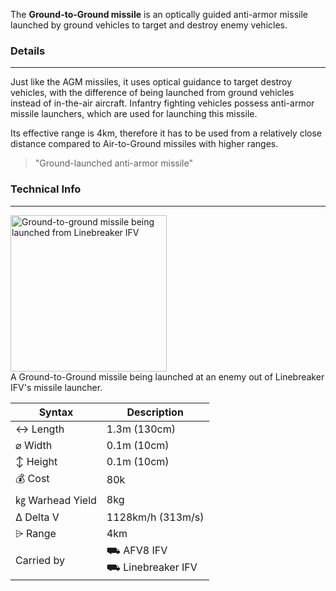 The **Ground-to-Ground missile** is an optically guided anti-armor missile launched by ground vehicles to target and destroy enemy vehicles. 

### Details 
--- 

Just like the AGM missiles, it uses optical guidance to target destroy vehicles, with the difference of being launched from ground vehicles instead of in-the-air aircraft. Infantry fighting vehicles possess anti-armor missile launchers, which are used for launching this missile. 

Its effective range is 4km, therefore it has to be used from a relatively close distance compared to Air-to-Ground missiles with higher ranges.

> "Ground-launched anti-armor missile"





### Technical Info
---

<span class="imageBox" style="max-width: 250px; margin-bottom: 10px;">
    <img style="width: 250px;" src="/pages/GGM/ggmfired.webp" alt="Ground-to-ground missile being launched from Linebreaker IFV">
<br> 
A Ground-to-Ground missile being launched at an enemy out of Linebreaker IFV's missile launcher.
</span>

<span class="firstColumn">

| Syntax       | Description |
| -----------  | ----------- |
| ↔ Length       | 1.3m (130cm)       |
| ⌀ Width        | 0.1m (10cm)       |
| ↕ Height       | 0.1m (10cm)       |
| 💰 Cost         | 80k        |
| ㎏ Warhead Yield| 8kg        |
| Δ Delta V      | 1128km/h (313m/s)       |
| ⩥ Range        | 4km       |
| Carried by        | ⛟ AFV8 IFV<br>⛟ Linebreaker IFV   |

</span>